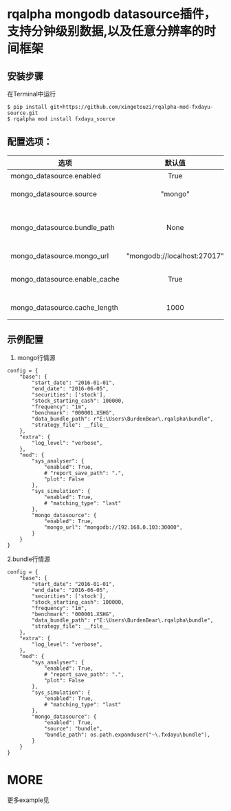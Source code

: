 # rqalpha mongodb datasource插件，支持分钟级别数据,以及任意分辨率的时间框架

## 安装步骤
在Terminal中运行
```
$ pip install git+https://github.com/xingetouzi/rqalpha-mod-fxdayu-source.git
$ rqalpha mod install fxdayu_source
```

## 配置选项：
| 选项 | 默认值 | 说明 |
| --- | :--: | --- |
| mongo\_datasource.enabled | True | 插件开关 |
| mongo\_datasource.source | "mongo" | 行情源类型，可选值为"mongo", "bundle" |
| mongo\_datasource.bundle\_path| None | bundle数据文件位置，默认取"~\\.fxdayu\\bundle", 可以用环境变量覆盖，取值为"$FXDAYU\_ROOT\\bundle" |
| mongo\_datasource.mongo\_url | "mongodb://localhost:27017" | mongodb数据库地址 |
| mongo\_datasource.enable\_cache | True | bool型，是否开启分页读取缓存优化功能(缓存优化仅适用于回测)。|
| mongo\_datasource.cache\_length | 1000 | 当开启缓存优化时，指定单页缓存的条目数 |

## 示例配置

1. mongo行情源
```
config = {
    "base": {
        "start_date": "2016-01-01",
        "end_date": "2016-06-05",
        "securities": ['stock'],
        "stock_starting_cash": 100000,
        "frequency": "1m",
        "benchmark": "000001.XSHG",
        "data_bundle_path": r"E:\Users\BurdenBear\.rqalpha\bundle",
        "strategy_file": __file__
    },
    "extra": {
        "log_level": "verbose",
    },
    "mod": {
        "sys_analyser": {
            "enabled": True,
            # "report_save_path": ".",
            "plot": False
        },
        "sys_simulation": {
            "enabled": True,
            # "matching_type": "last"
        },
        "mongo_datasource": {
            "enabled": True,
            "mongo_url": "mongodb://192.168.0.103:30000",
        }
    }
}
```

2.bundle行情源
```
config = {
    "base": {
        "start_date": "2016-01-01",
        "end_date": "2016-06-05",
        "securities": ['stock'],
        "stock_starting_cash": 100000,
        "frequency": "1m",
        "benchmark": "000001.XSHG",
        "data_bundle_path": r"E:\Users\BurdenBear\.rqalpha\bundle",
        "strategy_file": __file__
    },
    "extra": {
        "log_level": "verbose",
    },
    "mod": {
        "sys_analyser": {
            "enabled": True,
            # "report_save_path": ".",
            "plot": False
        },
        "sys_simulation": {
            "enabled": True,
            # "matching_type": "last"
        },
        "mongo_datasource": {
            "enabled": True,
            "source": "bundle",
            "bundle_path": os.path.expanduser("~\.fxdayu\bundle"),
        }
    }
}
```

# MORE
更多example见

